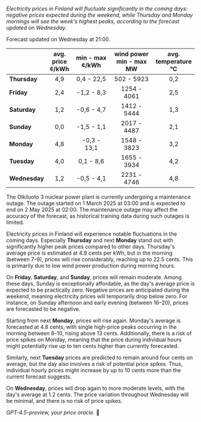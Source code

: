 *Electricity prices in Finland will fluctuate significantly in the coming days: negative prices expected during the weekend, while Thursday and Monday mornings will see the week's highest peaks, according to the forecast updated on Wednesday.*

Forecast updated on Wednesday at 21:00.

|              | avg.<br>price<br>¢/kWh | min - max<br>¢/kWh | wind power<br>min - max<br>MW | avg.<br>temperature<br>°C |
|:-------------|:----------------:|:----------------:|:-------------:|:-------------:|
| **Thursday**      |        4,9       |     0,4 - 22,5    |     502 - 5923    |        0,2        |
| **Friday**        |        2,4       |    -1,2 - 8,3     |    1254 - 4061    |        2,5        |
| **Saturday**      |        1,2       |    -0,6 - 4,7     |    1412 - 5444    |        1,3        |
| **Sunday**        |        0,0       |    -1,5 - 1,1     |    2017 - 4487    |        2,1        |
| **Monday**        |        4,8       |    -0,3 - 13,1    |    1548 - 3823    |        3,2        |
| **Tuesday**       |        4,0       |     0,1 - 8,6     |    1655 - 3934    |        4,2        |
| **Wednesday**     |        1,2       |    -0,5 - 4,1     |    2231 - 4746    |        4,8        |

The Olkiluoto 3 nuclear power plant is currently undergoing a maintenance outage. The outage started on 1 March 2025 at 03:00 and is expected to end on 2 May 2025 at 02:00. The maintenance outage may affect the accuracy of the forecast, as historical training data during such outages is limited.

Electricity prices in Finland will experience notable fluctuations in the coming days. Especially **Thursday** and next **Monday** stand out with significantly higher peak prices compared to other days. Thursday's average price is estimated at 4.9 cents per kWh, but in the morning (between 7–9), prices will rise considerably, reaching up to 22.5 cents. This is primarily due to low wind power production during morning hours.

On **Friday**, **Saturday**, and **Sunday**, prices will remain moderate. Among these days, Sunday is exceptionally affordable, as the day's average price is expected to be practically zero. Negative prices are anticipated during the weekend, meaning electricity prices will temporarily drop below zero. For instance, on Sunday afternoon and early evening (between 16–20), prices are forecasted to be negative.

Starting from next **Monday**, prices will rise again. Monday's average is forecasted at 4.8 cents, with single high-price peaks occurring in the morning between 8–10, rising above 13 cents. Additionally, there is a risk of price spikes on Monday, meaning that the price during individual hours might potentially rise up to ten cents higher than currently forecasted.

Similarly, next **Tuesday** prices are predicted to remain around four cents on average, but the day also involves a risk of potential price spikes. Thus, individual hourly prices might increase by up to 10 cents more than the current forecast suggests.

On **Wednesday**, prices will drop again to more moderate levels, with the day's average at 1.2 cents. The price variation throughout Wednesday will be minimal, and there is no risk of price spikes.

*GPT-4.5-preview, your price oracle.* 🔌
